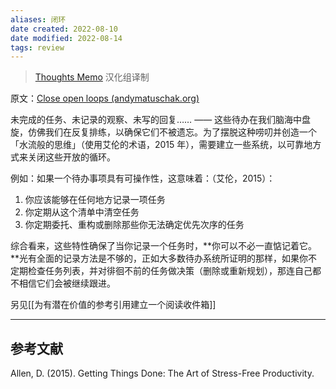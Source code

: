 ```yaml
---
aliases: 闭环
date created: 2022-08-10
date modified: 2022-08-14
tags: review
---
```

> [Thoughts Memo](https://paratranz.cn/projects/3131) 汉化组译制

原文：[Close open loops (andymatuschak.org)](https://notes.andymatuschak.org/z8d4eJNaKrVDGTFpqRnQUPRkexB7K6XbcffAV)

未完成的任务、未记录的观察、未写的回复…… —— 这些待办在我们脑海中盘旋，仿佛我们在反复排练，以确保它们不被遗忘。为了摆脱这种唠叨并创造一个「水流般的思维」（使用艾伦的术语，2015 年），需要建立一些系统，以可靠地方式来关闭这些开放的循环。

例如：如果一个待办事项具有可操作性，这意味着：（艾伦，2015）：

1. 你应该能够在任何地方记录一项任务
2. 你定期从这个清单中清空任务
3. 你定期委托、重构或删除那些你无法确定优先次序的任务

综合看来，这些特性确保了当你记录一个任务时，**你可以不必一直惦记着它。**光有全面的记录方法是不够的，正如大多数待办系统所证明的那样，如果你不定期检查任务列表，并对徘徊不前的任务做决策（删除或重新规划），那连自己都不相信它们会被继续跟进。

另见[[为有潜在价值的参考引用建立一个阅读收件箱]]

___

## 参考文献

Allen, D. (2015). Getting Things Done: The Art of Stress-Free Productivity.
